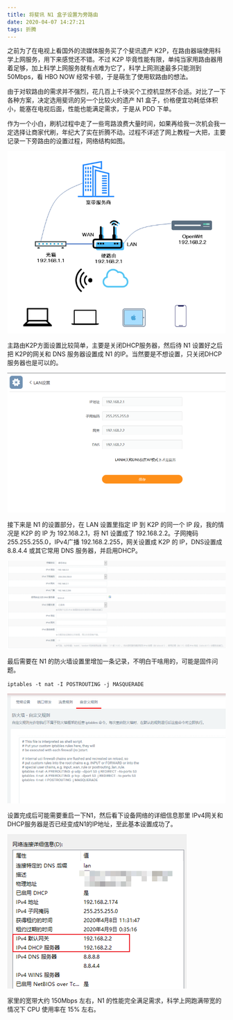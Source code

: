 ```yaml
---
title: 将斐讯 N1 盒子设置为旁路由
date: 2020-04-07 14:27:21
tags: 折腾
---
```


之前为了在电视上看国外的流媒体服务买了个斐讯遗产 K2P，在路由器端使用科学上网服务，用下来感觉还不错。不过 K2P 毕竟性能有限，单纯当家用路由器用着足够，加上科学上网服务就有点难为它了，科学上网测速最多只能测到50Mbps，看 HBO NOW 经常卡顿，于是萌生了使用软路由的想法。

由于对软路由的需求并不强烈，花几百上千块买个工控机显然不合适。对比了一下各种方案，决定选用斐讯的另一个比较火的遗产 N1 盒子，价格便宜功耗低体积小，能塞在电视后面，性能也能满足需求，于是从 PDD 下单。

作为一个小白，刷机过程中走了一些弯路浪费大量时间，如果再给我一次机会我一定选择让商家代刷，年纪大了实在折腾不动。过程不详述了网上教程一大把，主要记录一下旁路由的设置过程，网络结构如图。

![网络结构](setup-the-side-router/structure.png)

主路由K2P方面设置比较简单，主要是关闭DHCP服务器，然后待 N1 设置好之后把 K2P的网关和 DNS 服务器设置成 N1 的IP。当然要是不想设置，只关闭DHCP服务器也是可以的。

![K2P设置](setup-the-side-router/K2P-LAN.png)

接下来是 N1 的设置部分，在 LAN 设置里指定 IP 到 K2P 的同一个 IP 段，我的情况是 K2P 的 IP 为 192.168.2.1，将 N1 设置成了 192.168.2.2。子网掩码 255.255.255.0，IPv4广播 192.168.2.255，网关设置成 K2P 的 IP，DNS设置成 8.8.4.4 或其它常用 DNS 服务器，并启用DHCP。

![N1网络接口设置](setup-the-side-router/N1-LAN.png)

最后需要在 N1 的防火墙设置里增加一条记录，不明白干啥用的，可能是固件问题。

`iptables -t nat -I POSTROUTING -j MASQUERADE`

![N1 防火墙设置](setup-the-side-router/N1-firewall.png)

设置完成后可能需要重启一下N1，然后看下设备网络的详细信息那里 IPv4网关和DHCP服务器是否已经变成N1的IP地址，至此基本设置成功了。

![网络详情](setup-the-side-router/device-lan.png)

家里的宽带大约 150Mbps 左右，N1 的性能完全满足需求，科学上网跑满带宽的情况下 CPU 使用率在 15% 左右。


